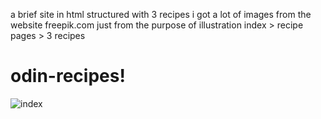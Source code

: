 a brief site in html structured with 3 recipes
i got a lot of images from the website freepik.com just from the purpose of illustration
index > recipe pages > 3 recipes
# odin-recipes!
![index](https://github.com/rsmx86/odin-recipes/assets/114123191/8d8611ea-38df-4ef7-9d4e-ab0bfaaf614f)
